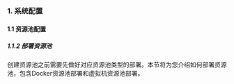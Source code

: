 ### 1. 系统配置

#### 1.1 资源池配置

##### 1.1.2 部署资源池

创建资源池之前需要先做好对应资源池类型的部署。本节将为您介绍如何部署资源池，包含Docker资源池部署和虚拟机资源池部署。

